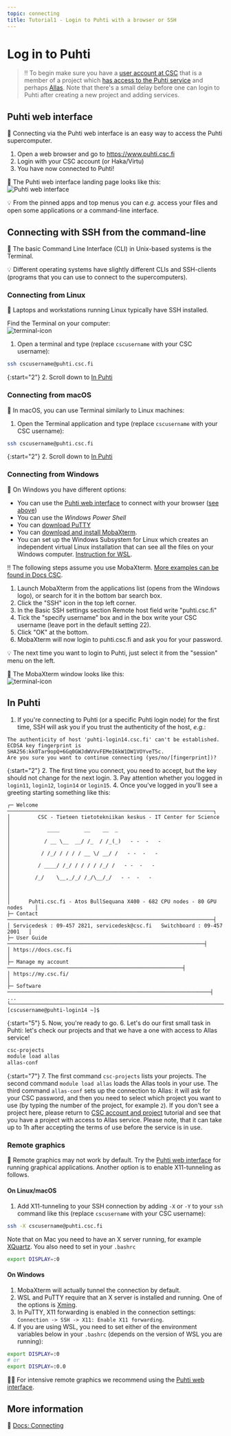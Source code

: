 ```yaml
---
topic: connecting
title: Tutorial1 - Login to Puhti with a browser or SSH
---
```


# Log in to Puhti

> ‼️ To begin make sure you have a [user account at CSC](https://docs.csc.fi/accounts/how-to-create-new-user-account/) that is a member of a project which [has access to the Puhti service](https://docs.csc.fi/accounts/how-to-add-service-access-for-project/) and perhaps [Allas](https://docs.csc.fi/data/Allas/). Note that there's a small delay before one can login to Puhti after creating a new project and adding services.

## Puhti web interface

💬 Connecting via the Puhti web interface is an easy way to access the Puhti supercomputer.

1. Open a web browser and go to <https://www.puhti.csc.fi>
2. Login with your CSC account (or Haka/Virtu)
3. You have now connected to Puhti!

💭 The Puhti web interface landing page looks like this:  
![Puhti web interface](../../slides/img/ood.png)

💡 From the pinned apps and top menus you can *e.g.* access your files and open some applications or a command-line interface.

## Connecting with SSH from the command-line

💬 The basic Command Line Interface (CLI) in Unix-based systems is the Terminal. 

💡 Different operating systems have slightly different CLIs and SSH-clients (programs that you can use to connect to the supercomputers).

### Connecting from Linux

💬 Laptops and workstations running Linux typically have SSH installed.

Find the Terminal on your computer:  
![terminal-icon](../../slides/img/terminal_icon1.png)

1. Open a terminal and type (replace `cscusername` with your CSC username):

```bash
ssh cscusername@puhti.csc.fi
```

{:start="2"}
2. Scroll down to [In Puhti](#in-puhti)

### Connecting from macOS

💬 In macOS, you can use Terminal similarly to Linux machines:

1. Open the Terminal application and type (replace `cscusername` with your CSC username):

```bash
ssh cscusername@puhti.csc.fi
```

{:start="2"}
2. Scroll down to [In Puhti](#in-puhti)

### Connecting from Windows

💬 On Windows you have different options:

- You can use the [Puhti web interface](https://www.puhti.csc.fi) to connect with your browser ([see above](#puhti-web-interface))
- You can use the *Windows Power Shell*
- You can [download PuTTY](https://www.chiark.greenend.org.uk/~sgtatham/putty/latest.html)
- You can [download and install MobaXterm](https://mobaxterm.mobatek.net/download.html).
- You can set up the Windows Subsystem for Linux which creates an independent virtual Linux installation that can see all the files on your Windows computer. [Instruction for WSL](https://learn.microsoft.com/en-us/windows/wsl/install).

‼️ The following steps assume you use MobaXterm. [More examples can be found in Docs CSC](https://docs.csc.fi/computing/connecting/).

1. Launch MobaXterm from the applications list (opens from the Windows logo), or search for it in the bottom bar search box.
2. Click the "SSH" icon in the top left corner.
3. In the Basic SSH settings section Remote host field write "puhti.csc.fi"
4. Tick the "specify username" box and in the box write your CSC username (leave port in the default setting 22).
5. Click "OK" at the bottom.
6. MobaXterm will now login to puhti.csc.fi and ask you for your password.

💡 The next time you want to login to Puhti, just select it from the "session" menu on the left.

💭 The MobaXterm window looks like this:  
![terminal-icon](../../slides/img/mobaxterm-login.png)

## In Puhti

1. If you're connecting to Puhti (or a specific Puhti login node) for the first time, SSH will ask you if you trust the authenticity of the host, *e.g.*:

```text
The authenticity of host 'puhti-login14.csc.fi' can't be established.
ECDSA key fingerprint is SHA256:kk0Tar9opQ+6Gq0GWJdWVVvFEMeI6kW1DW1VOYveT5c.
Are you sure you want to continue connecting (yes/no/[fingerprint])?
```

{:start="2"}
2. The first time you connect, you need to accept, but the key should not change for the next login.
3. Pay attention whether you logged in `login11`, `login12`, `login14` or `login15`.
4. Once you've logged in you'll see a greeting starting something like this:

```text
┌─ Welcome ───────────────────────────────────────────────────────────────────┐
│         CSC - Tieteen tietotekniikan keskus - IT Center for Science         │
│            ____        __    __  _                                          │
│           / __ \__  __/ /_  / /_(_)   - -  -   -                            │
│          / /_/ / / / / __ \/ __/ /   - -  -   -                             │
│         / ____/ /_/ / / / / /_/ /   - -  -   -                              │
│        /_/    \__,_/_/ /_/\__/_/   - -  -   -                               │
│                                                                             │
│      Puhti.csc.fi - Atos BullSequana X400 - 682 CPU nodes - 80 GPU nodes    │
├─ Contact ───────────────────────────────────────────────────────────────────┤
│ Servicedesk : 09-457 2821, servicedesk@csc.fi   Switchboard : 09-457 2001   │
├─ User Guide ────────────────────────────────────────────────────────────────┤
│ https://docs.csc.fi                                                         │
├─ Manage my account ─────────────────────────────────────────────────────────┤
│ https://my.csc.fi/                                                          │
├─ Software ──────────────────────────────────────────────────────────────────┤
...
└─────────────────────────────────────────────────────────────────────────────┘
[cscusername@puhti-login14 ~]$
```

{:start="5"}
5. Now, you're ready to go.
6. Let's do our first small task in Puhti: let's check our projects and that we have a one with access to Allas service! 
```bash
csc-projects
module load allas
allas-conf
```

{:start="7"}
7. The first command `csc-projects` lists your projects. The second command `module load allas` loads the Allas tools in your use. The third command `allas-conf` sets up the connection to Allas: it will ask for your CSC password, and then you need to select which project you want to use (by typing the number of the project, for example `2`). If you don't see a project here, please return to [CSC account and project](credentials.md) tutorial and see that you have a project with access to Allas service. Please note, that it can take up to 1h after accepting the terms of use before the service is in use.

### Remote graphics

💬 Remote graphics may not work by default. Try the [Puhti web interface](https://docs.csc.fi/computing/webinterface/) for running graphical applications. Another option is to enable X11-tunneling as follows.

#### On Linux/macOS

1. Add X11-tunneling to your SSH connection by adding `-X` or `-Y` to your `ssh` command like this (replace `cscusername` with your CSC username):

```bash
ssh -X cscusername@puhti.csc.fi
```

Note that on Mac you need to have an X server running, for example [XQuartz](https://www.xquartz.org/). You also need to set in your `.bashrc`

```bash
export DISPLAY=:0
```

#### On Windows

1. MobaXterm will actually tunnel the connection by default.
2. WSL and PuTTY require that an X server is installed and running. One of the options is [Xming](http://www.straightrunning.com/XmingNotes/).
3. In PuTTY, X11 forwarding is enabled in the connection settings: `Connection -> SSH -> X11: Enable X11 forwarding`.
4. If you are using WSL, you need to set either of the environment variables below in your `.bashrc` (depends on the version of WSL you are running):

```bash
export DISPLAY=:0
# or
export DISPLAY=:0.0
```

☝🏻 For intensive remote graphics we recommend using the [Puhti web interface](https://www.puhti.csc.fi/).

## More information

💭 [Docs: Connecting](https://docs.csc.fi/computing/connecting/)
